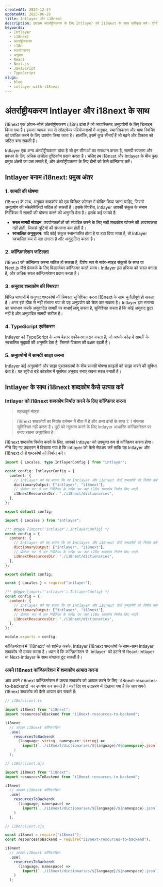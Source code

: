```yaml
---
createdAt: 2024-12-24
updatedAt: 2025-06-29
title: Intlayer और i18next
description: इष्टतम अंतर्राष्ट्रीयकरण के लिए Intlayer को i18next के साथ एकीकृत करें। दोनों फ्रेमवर्क की तुलना करें और उन्हें एक साथ कैसे कॉन्फ़िगर करें यह जानें।
keywords:
  - Intlayer
  - i18next
  - अंतर्राष्ट्रीयकरण
  - i18n
  - स्थानीयकरण
  - अनुवाद
  - React
  - Next.js
  - JavaScript
  - TypeScript
slugs:
  - blog
  - intlayer-with-i18next
---
```


# अंतर्राष्ट्रीयकरण Intlayer और i18next के साथ

i18next एक ओपन-सोर्स अंतर्राष्ट्रीयकरण (i18n) ढांचा है जो जावास्क्रिप्ट अनुप्रयोगों के लिए डिज़ाइन किया गया है। इसका व्यापक रूप से सॉफ़्टवेयर परियोजनाओं में अनुवाद, स्थानीयकरण और भाषा स्विचिंग को प्रबंधित करने के लिए उपयोग किया जाता है। हालाँकि, इसमें कुछ सीमाएँ हैं जो बढ़ने और विकास को जटिल बना सकती हैं।

Intlayer एक अन्य अंतर्राष्ट्रीयकरण ढांचा है जो इन सीमाओं का समाधान करता है, सामग्री स्पष्टता और प्रबंधन के लिए अधिक लचीला दृष्टिकोण प्रदान करता है। चलिए हम i18next और Intlayer के बीच कुछ प्रमुख अंतरों का पता लगाते हैं, और अंतर्राष्ट्रीयकरण के लिए दोनों को कैसे कॉन्फ़िगर करें।

## Intlayer बनाम i18next: प्रमुख अंतर

### 1. सामग्री की घोषणा

i18next के साथ, अनुवाद शब्दकोष को एक विशिष्ट फ़ोल्डर में घोषित किया जाना चाहिए, जिससे अनुप्रयोग की स्केलेबिलिटी जटिल हो सकती है। इसके विपरीत, Intlayer आपकी संकुल के समान निर्देशिका में सामग्री की घोषणा करने की अनुमति देता है। इसके कई फायदे हैं:

- **सरल सामग्री संपादन**: उपयोगकर्ताओं को संपादित करने के लिए सही शब्दकोश खोजने की आवश्यकता नहीं होती, जिससे त्रुटियों की संभावना कम होती है।
- **स्वचालित अनुकूलन**: यदि कोई संकुल स्थानांतरित होता है या हटा दिया जाता है, तो Intlayer स्वचालित रूप से पता लगाता है और अनुकूलित करता है।

### 2. कॉन्फ़िगरेशन जटिलता

i18next को कॉन्फ़िगर करना जटिल हो सकता है, विशेष रूप से सर्वर-साइड संकुलों के साथ या Next.js जैसे फ़्रेमवर्क के लिए मिडलवेयर कॉन्फ़िगर करते समय। Intlayer इस प्रक्रिया को सरल बनाता है, और अधिक सरल कॉन्फ़िगरेशन प्रदान करता है।

### 3. अनुवाद शब्दकोष की स्थिरता

विभिन्न भाषाओं में अनुवाद शब्दकोषों की स्थिरता सुनिश्चित करना i18next के साथ चुनौतीपूर्ण हो सकता है। अगर इसे ठीक से नहीं संभाला गया तो यह अनुप्रयोग को क्रैश कर सकता है। Intlayer इस समस्या का समाधान करके अनुवादित सामग्री पर बाधाएँ लागू करता है, सुनिश्चित करता है कि कोई अनुवाद छूटा नहीं है और अनुवादित सामग्री सटीक है।

### 4. TypeScript एकीकरण

Intlayer को TypeScript के साथ बेहतर एकीकरण प्रदान करता है, जो आपके कोड में सामग्री के स्वचालित सुझावों की अनुमति देता है, जिससे विकास की दक्षता बढ़ती है।

### 5. अनुप्रयोगों में सामग्री साझा करना

Intlayer कई अनुप्रयोगों और साझा पुस्तकालयों के बीच सामग्री घोषणा फ़ाइलों को साझा करने की सुविधा देता है। यह सुविधा बड़े कोडबेस में सुसंगत अनुवाद बनाए रखना सरल बनाती है।

## Intlayer के साथ i18next शब्दकोष कैसे उत्पन्न करें

### Intlayer को i18next शब्दकोष निर्यात करने के लिए कॉन्फ़िगर करना

> महत्वपूर्ण नोट्स

> i18next शब्दकोषों का निर्यात वर्तमान में बीटा में है और अन्य ढांचों के साथ 1: 1 संगतता सुनिश्चित नहीं करता है। मुद्दों को न्यूनतम करने के लिए Intlayer आधारित कॉन्फ़िगरेशन पर बनाए रखना अनुशंसित है।

i18next शब्दकोष निर्यात करने के लिए, आपको Intlayer को उपयुक्त रूप से कॉन्फ़िगर करना होगा। नीचे दिए गए उदाहरण में दिखाया गया है कि Intlayer को कैसे सेटअप करें ताकि यह Intlayer और i18next दोनों शब्दकोषों को निर्यात करे।

```typescript fileName="intlayer.config.ts" codeFormat="typescript"
import { Locales, type IntlayerConfig } from "intlayer";

const config: IntlayerConfig = {
  content: {
    // Intlayer को यह बताना कि वह Intlayer और i18next दोनों शब्दकोषों को निर्यात करेगा
    dictionaryOutput: ["intlayer", "i18next"],
    // प्रोजेक्ट रूट से उस निर्देशिका के सापेक्ष पथ जहां i18n शब्दकोष निर्यात किए जाएंगे
    i18nextResourcesDir: "./i18next/dictionaries",
  },
};

export default config;
```

```javascript fileName="intlayer.config.mjs" codeFormat="esm"
import { Locales } from "intlayer";

/** @type {import('intlayer').IntlayerConfig} */
const config = {
  content: {
    // Intlayer को यह बताना कि वह Intlayer और i18next दोनों शब्दकोषों को निर्यात करेगा
    dictionaryOutput: ["intlayer", "i18next"],
    // प्रोजेक्ट रूट से उस निर्देशिका के सापेक्ष पथ जहां i18n शब्दकोष निर्यात किए जाएंगे
    i18nextResourcesDir: "./i18next/dictionaries",
  },
};

export default config;
```

```javascript fileName="intlayer.config.cjs" codeFormat="commonjs"
const { Locales } = require("intlayer");

/** @type {import('intlayer').IntlayerConfig} */
const config = {
  content: {
    // Intlayer को यह बताना कि वह Intlayer और i18next दोनों शब्दकोषों को निर्यात करेगा
    dictionaryOutput: ["intlayer", "i18next"],
    // प्रोजेक्ट रूट से उस निर्देशिका के सापेक्ष पथ जहां i18n शब्दकोष निर्यात किए जाएंगे
    i18nextResourcesDir: "./i18next/dictionaries",
  },
};

module.exports = config;
```

कॉन्फ़िगरेशन में 'i18next' को शामिल करके, Intlayer i18next शब्दकोषों के साथ-साथ Intlayer शब्दकोष भी उत्पन्न करता है। ध्यान दें कि कॉन्फ़िगरेशन से 'intlayer' को हटाने से React-Intlayer या Next-Intlayer के साथ संगतता टूट सकती है।

### अपने i18next कॉन्फ़िगरेशन में शब्दकोष आयात करना

आप अपने i18next कॉन्फ़िगरेशन में उत्पन्न शब्दकोष को आयात करने के लिए 'i18next-resources-to-backend' का उपयोग कर सकते हैं। यहां दिए गए उदाहरण में दिखाया गया है कि आप अपने i18next शब्दकोष को कैसे आयात कर सकते हैं:

```typescript fileName="i18n/client.ts" codeFormat="typescript"
// i18n/client.ts

import i18next from "i18next";
import resourcesToBackend from "i18next-resources-to-backend";

i18next
  // आपका i18next कॉन्फ़िगरेशन
  .use(
    resourcesToBackend(
      (language: string, namespace: string) =>
        import(`../i18next/dictionaries/${language}/${namespace}.json`)
    )
  );
```

```javascript fileName="i18n/client.mjs" codeFormat="esm"
// i18n/client.mjs

import i18next from "i18next";
import resourcesToBackend from "i18next-resources-to-backend";

i18next
  // आपका i18next कॉन्फ़िगरेशन
  .use(
    resourcesToBackend(
      (language, namespace) =>
        import(`../i18next/dictionaries/${language}/${namespace}.json`)
    )
  );
```

```javascript fileName="i18n/client.cjs" codeFormat="commonjs"
// i18n/client.cjs

const i18next = require("i18next");
const resourcesToBackend = require("i18next-resources-to-backend");

i18next
  // आपका i18next कॉन्फ़िगरेशन
  .use(
    resourcesToBackend(
      (language, namespace) =>
        import(`../i18next/dictionaries/${language}/${namespace}.json`)
    )
  );
```
